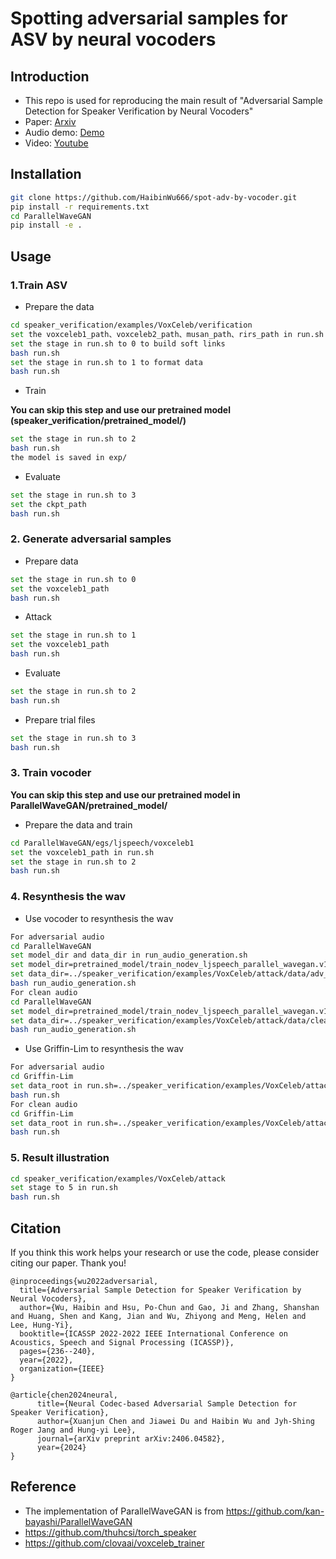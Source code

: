 # Spotting adversarial samples for ASV by neural vocoders

## Introduction
- This repo is used for reproducing the main result of "Adversarial Sample Detection for Speaker Verification by Neural Vocoders"
- Paper: [Arxiv](https://arxiv.org/abs/2107.00309)
- Audio demo: [Demo](https://haibinwu666.github.io/adv-audio-demo/index.html)
- Video: [Youtube](https://www.youtube.com/watch?v=7jD6iCzSgCM&list=PLHGxo29EjxFDB5OpqV5jVHu-zmvwCEnE7&index=3)

## Installation
```bash
git clone https://github.com/HaibinWu666/spot-adv-by-vocoder.git
pip install -r requirements.txt
cd ParallelWaveGAN
pip install -e .
```

## Usage
### 1.Train ASV 
- Prepare the data
```bash
cd speaker_verification/examples/VoxCeleb/verification
set the voxceleb1_path、voxceleb2_path、musan_path、rirs_path in run.sh (voxceleb1_path and voxceleb2_path should be formated as voxceleb1_path/dev/wav/idxxx and voxceleb2_path/dev/aac/idxxx;)
set the stage in run.sh to 0 to build soft links
bash run.sh
set the stage in run.sh to 1 to format data
bash run.sh
```
- Train 

**You can skip this step and use our pretrained model (speaker_verification/pretrained_model/)**
```bash
set the stage in run.sh to 2
bash run.sh
the model is saved in exp/
```
- Evaluate
```bash
set the stage in run.sh to 3
set the ckpt_path
bash run.sh
```

### 2. Generate adversarial samples
- Prepare data
```bash
set the stage in run.sh to 0
set the voxceleb1_path
bash run.sh
```
- Attack
```bash
set the stage in run.sh to 1
set the voxceleb1_path
bash run.sh
```
- Evaluate
```bash
set the stage in run.sh to 2
bash run.sh
```
- Prepare trial files
```bash
set the stage in run.sh to 3
bash run.sh
```

### 3. Train vocoder
**You can skip this step and use our pretrained model in ParallelWaveGAN/pretrained_model/**
- Prepare the data and train
```bash
cd ParallelWaveGAN/egs/ljspeech/voxceleb1
set the voxceleb1_path in run.sh
set the stage in run.sh to 2
bash run.sh
```

### 4. Resynthesis the wav
- Use vocoder to resynthesis the wav
```bash
For adversarial audio
cd ParallelWaveGAN
set model_dir and data_dir in run_audio_generation.sh
set model_dir=pretrained_model/train_nodev_ljspeech_parallel_wavegan.v1.long 
set data_dir=../speaker_verification/examples/VoxCeleb/attack/data/adv_data_epsilon15_it5
bash run_audio_generation.sh
For clean audio
cd ParallelWaveGAN
set model_dir=pretrained_model/train_nodev_ljspeech_parallel_wavegan.v1.long
set data_dir=../speaker_verification/examples/VoxCeleb/attack/data/clean
bash run_audio_generation.sh
```
- Use Griffin-Lim to resynthesis the wav
```bash
For adversarial audio
cd Griffin-Lim
set data_root in run.sh=../speaker_verification/examples/VoxCeleb/attack/data/adv_data_epsilon15_it5
bash run.sh
For clean audio
cd Griffin-Lim
set data_root in run.sh=../speaker_verification/examples/VoxCeleb/attack/data/clean
bash run.sh
```

### 5. Result illustration
```bash
cd speaker_verification/examples/VoxCeleb/attack
set stage to 5 in run.sh
bash run.sh
```

## Citation
If you think this work helps your research or use the code, please consider citing our paper. Thank you!
```
@inproceedings{wu2022adversarial,
  title={Adversarial Sample Detection for Speaker Verification by Neural Vocoders},
  author={Wu, Haibin and Hsu, Po-Chun and Gao, Ji and Zhang, Shanshan and Huang, Shen and Kang, Jian and Wu, Zhiyong and Meng, Helen and Lee, Hung-Yi},
  booktitle={ICASSP 2022-2022 IEEE International Conference on Acoustics, Speech and Signal Processing (ICASSP)},
  pages={236--240},
  year={2022},
  organization={IEEE}
}

@article{chen2024neural,
      title={Neural Codec-based Adversarial Sample Detection for Speaker Verification}, 
      author={Xuanjun Chen and Jiawei Du and Haibin Wu and Jyh-Shing Roger Jang and Hung-yi Lee},
      journal={arXiv preprint arXiv:2406.04582},
      year={2024}
}
```

## Reference
- The implementation of ParallelWaveGAN is from https://github.com/kan-bayashi/ParallelWaveGAN
- https://github.com/thuhcsi/torch_speaker
- https://github.com/clovaai/voxceleb_trainer
